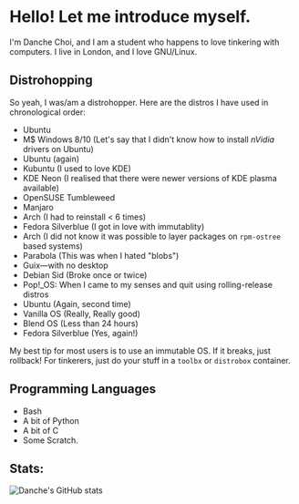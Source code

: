 # Hello! Let me introduce myself.

I'm Danche Choi, and I am a student who happens to love tinkering with computers.
I live in London, and I love GNU/Linux.

## Distrohopping

So yeah, I was/am a distrohopper. Here are the distros I have used in chronological order:
* Ubuntu
* M$ Windows 8/10 (Let's say that I didn't know how to install *nVidia* drivers on Ubuntu)
* Ubuntu (again)
* Kubuntu (I used to love KDE)
* KDE Neon (I realised that there were newer versions of KDE plasma available)
* OpenSUSE Tumbleweed
* Manjaro
* Arch (I had to reinstall < 6 times)
* Fedora Silverblue (I got in love with immutablity)
* Arch (I did not know it was possible to layer packages on `rpm-ostree` based systems)
* Parabola (This was when I hated "blobs")
* Guix—with no desktop
* Debian Sid (Broke once or twice)
* Pop!\_OS: When I came to my senses and quit using rolling-release distros
* Ubuntu (Again, second time)
* Vanilla OS (Really, Really good)
* Blend OS (Less than 24 hours)
* Fedora Silverblue (Yes, again!)

My best tip for most users is to use an immutable OS.
If it breaks, just rollback!
For tinkerers, just do your stuff in a `toolbx` or `distrobox` container.

## Programming Languages
* Bash
* A bit of Python
* A bit of C
* Some Scratch.

## Stats:
![Danche's GitHub stats](https://github-readme-stats.vercel.app/api?username=dch82&theme=transparent&show_icons=true)

